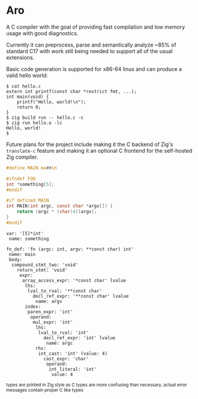 # Aro
A C compiler with the goal of providing fast compilation and low memory usage with good diagnostics.

Currently it can preprocess, parse and semantically analyze ~85% of standard C17 with
work still being needed to support all of the usual extensions.

Basic code generation is supported for x86-64 linux and can produce a valid hello world:
```sh-session
$ cat hello.c
extern int printf(const char *restrict fmt, ...);
int main(void) {
    printf("Hello, world!\n");
    return 0;
}
$ zig build run -- hello.c -c
$ zig run hello.o -lc
Hello, world!
$
```

Future plans for the project include making it the C backend of Zig's `translate-c` feature and
making it an optional C frontend for the self-hosted Zig compiler.
```c
#define MAIN ma##in

#ifndef FOO
int *something[5];
#endif

#if defined MAIN
int MAIN(int argc, const char *argv[]) {
    return (argc * (char)4)[argv];
}
#endif
```
```
var: '[5]*int'
 name: something

fn_def: 'fn (argc: int, argv: **const char) int'
 name: main
 body:
  compound_stmt_two: 'void'
    return_stmt: 'void'
     expr:
      array_access_expr: '*const char' lvalue
       lhs:
        lval_to_rval: '**const char'
          decl_ref_expr: '**const char' lvalue
           name: argv
       index:
        paren_expr: 'int'
         operand:
          mul_expr: 'int'
           lhs:
            lval_to_rval: 'int'
              decl_ref_expr: 'int' lvalue
               name: argc
           rhs:
            int_cast: 'int' (value: 4)
              cast_expr: 'char'
               operand:
                int_literal: 'int'
                 value: 4

```
<sup>types are printed in Zig style as C types are more confusing than necessary, actual error messages contain proper C like types</sup>

